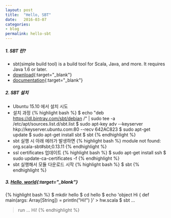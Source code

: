 ```yaml
---
layout: post
title:  "Hello, SBT"
date:   2016-03-07
categories:
- blog
permalink: hello-sbt
---
```

##### 1. SBT 란?
* sbt(simple build tool) is a build tool for Scala, Java, and more. It requires Java 1.6 or later.
* [download](http://www.scala-sbt.org/download.html){:target="_blank"}
* [documentation](http://www.scala-sbt.org/documentation.html){:target="_blank"}

##### 2. SBT 설치
* Ubuntu 15.10 에서 설치 시도
* 설치 과정
{% highlight bash %}
$ echo "deb https://dl.bintray.com/sbt/debian /" | sudo tee -a /etc/apt/sources.list.d/sbt.list
$ sudo apt-key adv --keyserver hkp://keyserver.ubuntu.com:80 --recv 642AC823
$ sudo apt-get update
$ sudo apt-get install sbt
$ sbt
{% endhighlight %}
* sbt 실행 시 아래 에러가 발생하면
{% highlight bash %}
module not found: org.scala-sbt#sbt;0.13.11
{% endhighlight %}
* ssl certificates 업데이트
{% highlight bash %}
$ sudo apt-get install ssh
$ sudo update-ca-certificates -f
{% endhighlight %}
* sbt 실행해서 모듈 다운로드 시작
{% highlight bash %}
$ sbt
{% endhighlight %}

##### 3. [Hello, world](http://www.scala-sbt.org/0.13/docs/Hello.html){:target="_blank"}
{% highlight bash %}
$ mkdir hello
$ cd hello
$ echo 'object Hi { def main(args: Array[String]) = println("Hi!") }' > hw.scala
$ sbt
...
> run
...
Hi!
{% endhighlight %}
